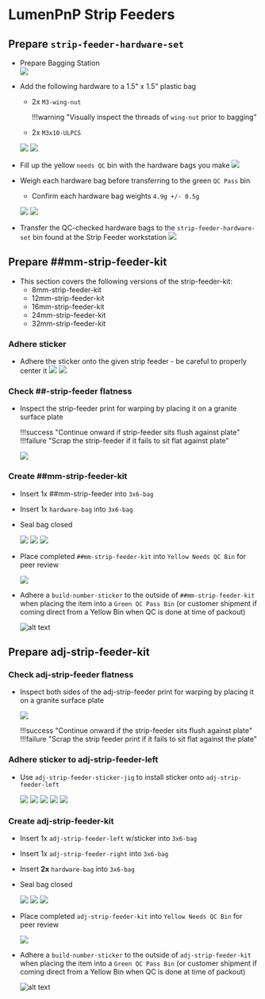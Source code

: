 # LumenPnP Strip Feeders

## Prepare `strip-feeder-hardware-set`
- Prepare Bagging Station	
	![](img/0-prep-bagging-station.webp)

- Add the following hardware to a 1.5" x 1.5" plastic bag
	- 2x `M3-wing-nut`

		!!!warning "Visually inspect the threads of `wing-nut` prior to bagging"

	- 2x `M3x10-ULPCS`

	![](img/1-pack-bolt-bag.webp)
	![](img/2-pack-bolt-bag.webp)

- Fill up the yellow `needs QC` bin with the hardware bags you make
	![](img/3-bulk-prep-bolt-bag.webp)
	
- Weigh each hardware bag before transferring to the green `QC Pass` bin
	- Confirm each hardware bag weights `4.9g +/- 0.5g`

	![](img/4-weight-bolt-bag.webp)
	![](img/5-weight-bolt-bag.webp)
- Transfer the QC-checked hardware bags to the `strip-feeder-hardware-set` bin found at the Strip Feeder workstation
	![](img/6-transfer-bolt-bags.webp)

## Prepare ##mm-strip-feeder-kit
- This section covers the following versions of the strip-feeder-kit:
	-  8mm-strip-feeder-kit
	-  12mm-strip-feeder-kit
	-  16mm-strip-feeder-kit
	-  24mm-strip-feeder-kit
	-  32mm-strip-feeder-kit

### Adhere sticker
- Adhere the sticker onto the given strip feeder - be careful to properly center it
![](img/adhere-sticker1.webp)
![](img/adhere-sticker2.webp)

### Check ##-strip-feeder flatness
- Inspect the strip-feeder print for warping by placing it on a granite surface plate

	!!!success "Continue onward if strip-feeder sits flush against plate"
	!!!failure "Scrap the strip-feeder if it fails to sit flat against plate"

	![](img/39-check-flatness-24mm.webp)

### Create ##mm-strip-feeder-kit
- Insert 1x ##mm-strip-feeder into `3x6-bag`
- Insert 1x `hardware-bag` into `3x6-bag`
- Seal bag closed

	![](img/40-bag-24mm.webp)
	![](img/41-bag-24mm.webp)
	![](img/42-bag-24mm.webp)

- Place completed `##mm-strip-feeder-kit` into `Yellow Needs QC Bin` for peer review

	![](img/43-transfer-24mm.webp)

- Adhere a `build-number-sticker` to the outside of `##mm-strip-feeder-kit` when placing the item into a `Green QC Pass Bin` (or customer shipment if coming direct from a Yellow Bin when QC is done at time of packout)

	![alt text](img/8mm-build-number-sticker.webp)

## Prepare adj-strip-feeder-kit

### Check adj-strip-feeder flatness
- Inspect both sides of the adj-strip-feeder print for warping by placing it on a granite surface plate

	![](img/18-check-flatness-adj.webp)

	!!!success "Continue onward if the strip-feeder sits flush against plate"
	!!!failure "Scrap the strip feeder print if it fails to sit flat against the plate"

### Adhere sticker to adj-strip-feeder-left
- Use `adj-strip-feeder-sticker-jig` to install sticker onto `adj-strip-feeder-left`

	![](img/19-sticker-adj.webp)
	![](img/20-sticker-adj.webp)
	![](img/21-sticker-adju.webp)
	![](img/22-sticker-adj.webp)
	![](img/23-sticker-adj.webp)

### Create adj-strip-feeder-kit
- Insert 1x `adj-strip-feeder-left` w/sticker into `3x6-bag`
- Insert 1x `adj-strip-feeder-right` into `3x6-bag`
- Insert **2x** `hardware-bag` into `3x6-bag`
- Seal bag closed

	![](img/30-bag-adj.webp)
	![](img/31-bag-adj.webp)
	![](img/32-bag-adj.webp)

- Place completed `adj-strip-feeder-kit` into `Yellow Needs QC Bin` for peer review

	![](img/33-transfer-adj.webp)

- Adhere a `build-number-sticker` to the outside of `adj-strip-feeder-kit` when placing the item into a `Green QC Pass Bin` (or customer shipment if coming direct from a Yellow Bin when QC is done at time of packout)

	![alt text](img/adj-build-number-sticker.webp)